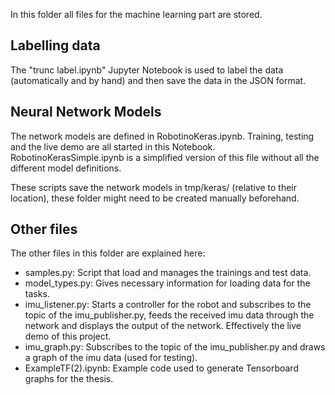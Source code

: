 In this folder all files for the machine learning part are stored.

## Labelling data
The "trunc label.ipynb" Jupyter Notebook is used to label the data (automatically and by hand) and then save the data in the JSON format. 

## Neural Network Models
The network models are defined in RobotinoKeras.ipynb. Training, testing and the live demo are all started in this Notebook. RobotinoKerasSimple.ipynb is a simplified version of this file without all the different model definitions.

These scripts save the network models in tmp/keras/ (relative to their location), these folder might need to be created manually beforehand.

## Other files
The other files in this folder are explained here:
- samples.py: Script that load and manages the trainings and test data.
- model_types.py: Gives necessary information for loading data for the tasks.
- imu_listener.py: Starts a controller for the robot and subscribes to the topic of the imu_publisher.py, feeds the received imu data through the network and displays the output of the network. Effectively the live demo of this project.
- imu_graph.py: Subscribes to the topic of the imu_publisher.py and draws a graph of the imu data (used for testing).
- ExampleTF(2).ipynb: Example code used to generate Tensorboard graphs for the thesis.
